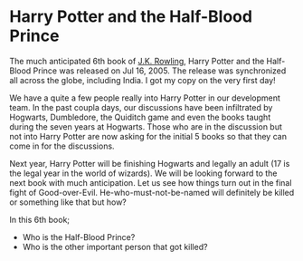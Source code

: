 # Harry Potter and the Half-Blood Prince

The much anticipated 6th book of [J.K. Rowling](http://www.jkrowling.com/), Harry Potter and the Half-Blood Prince was released on Jul 16, 2005. The release was synchronized all across the globe, including India. I got my copy on the very first day!

We have a quite a few people really into Harry Potter in our development team. In the past coupla days, our discussions have been infiltrated by Hogwarts, Dumbledore, the Quiditch game and even the books taught during the seven years at Hogwarts. Those who are in the discussion but not into Harry Potter are now asking for the initial 5 books so that they can come in for the discussions.

Next year, Harry Potter will be finishing Hogwarts and legally an adult (17 is the legal year in the world of wizards). We will be looking forward to the next book with much anticipation. Let us see how things turn out in the final fight of Good-over-Evil. He-who-must-not-be-named will definitely be killed or something like that but how?

In this 6th book;

- Who is the Half-Blood Prince?
- Who is the other important person that got killed?
